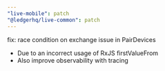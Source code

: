 ```yaml
---
"live-mobile": patch
"@ledgerhq/live-common": patch
---
```


fix: race condition on exchange issue in PairDevices

- Due to an incorrect usage of RxJS firstValueFrom
- Also improve observability with tracing
